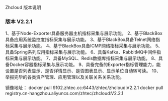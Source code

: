 Zhcloud 版本说明
### 版本 V2.2.1
1、基于Node-Exporter具备服务器主机指标采集与展示功能。
2、基于BlackBox具备应用系统监控度指标采集与展示功能。
3、基于BlackBox具备Telnet网络指标采集与展示功能。
4、基于BlackBox具备ICMP网络指标采集与展示功能。
5、具备Spring系列应用指标采集与展示功能。
6、具备Kafka、RabbitMQ中间件指标采集与展示功能。
7、具备MySQL、Redis数据库指标采集与展示功能。
8、具备Docker容器指标采集与展示功能。
9、具备完备的Exporter指标管理能力，能设置是否列表显示、是否详情显示、是否图表显示、显示单位自动转可读。
10、举报完毕的各类资产管理、应用管理以及关联关系关系功能。


镜像地址：
docker pull 9102.zhtec.cc:6443/zhtec/zhcloud:V2.2.1
docker pull registry.cn-hangzhou.aliyuncs.com/zhtec/zhcloud:V2.2.1